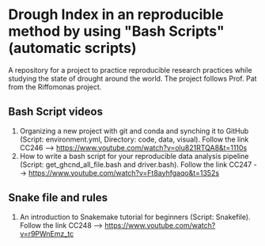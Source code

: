# Drough Index in an reproducible method by using "Bash Scripts" (automatic scripts)

A repository for a project to practice reproducible research practices while studying the state of drought around the world. The project follows Prof. Pat from the Riffomonas project.

## Bash Script videos
1. Organizing a new project with git and conda and synching it to GitHub
   (Script: environment.yml, Directory: code, data, visual). 
   Follow the link CC246 --> https://www.youtube.com/watch?v=olu821RTQA8&t=1110s
2. How to write a bash script for your reproducible data analysis pipeline 
   (Script: get_ghcnd_all_file.bash and driver.bash). 
   Follow the link CC247 --> https://www.youtube.com/watch?v=Ft8ayhfgaqo&t=1352s

## Snake file and rules
1. An introduction to Snakemake tutorial for beginners (Script: Snakefile). 
   Follow the link CC248 --> https://www.youtube.com/watch?v=r9PWnEmz_tc